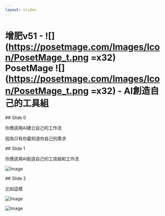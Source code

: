 ```yaml
---
layout: slides
---
```


# 增肥v51 - ![](https://posetmage.com/Images/Icon/PosetMage_t.png =x32) PosetMage ![](https://posetmage.com/Images/Icon/PosetMage_t.png =x32) - AI創造自己的工具組

<div class="slide" id="slide0" data-slide="0">
## Slide 0

你應該用AI建立自己的工作流

因為只有你最知道你自己的需求
</div>

<div class="slide" id="slide1" data-slide="1">
## Slide 1

你應該用AI創造自己的工具組和工作流

![Image](./Image1-1.png)
</div>

<div class="slide" id="slide2" data-slide="2">
## Slide 2

比如這樣

![Image](./Image2-1.png)

![Image](./Image2-2.png)
</div>
